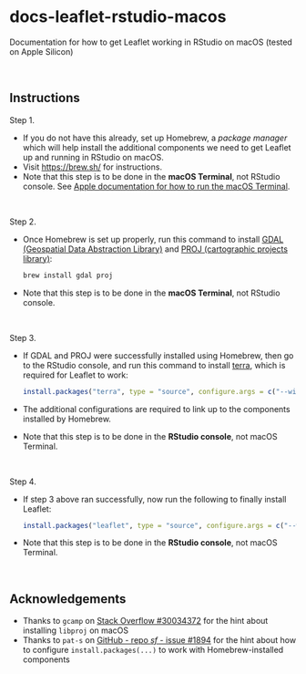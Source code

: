 # docs-leaflet-rstudio-macos
Documentation for how to get Leaflet working in RStudio on macOS (tested on Apple Silicon)

&emsp;  

## Instructions

Step 1.

- If you do not have this already, set up Homebrew, a _package manager_ which will help install the additional components we need to get Leaflet up and running in RStudio on macOS.
- Visit https://brew.sh/ for instructions.
- Note that this step is to be done in the **macOS Terminal**, not RStudio console. See [Apple documentation for how to run the macOS Terminal](https://support.apple.com/en-ie/guide/terminal/apd5265185d-f365-44cb-8b09-71a064a42125/mac).

&emsp;  

Step 2.

- Once Homebrew is set up properly, run this command to install [GDAL (Geospatial Data Abstraction Library)](https://en.wikipedia.org/wiki/GDAL) and [PROJ (cartographic projects library)](https://en.wikipedia.org/wiki/PROJ):

    ```zsh
    brew install gdal proj
    ```
- Note that this step is to be done in the **macOS Terminal**, not RStudio console.

&emsp;  

Step 3.

- If GDAL and PROJ were successfully installed using Homebrew, then go to the RStudio console, and run this command to install [terra](https://cran.r-project.org/web/packages/terra/index.html), which is required for Leaflet to work:

    ```r
    install.packages("terra", type = "source", configure.args = c("--with-sqlite3-lib=/opt/homebrew/opt/sqlite/lib", "--with-proj-lib=/opt/homebrew/opt/proj/lib"))
    ```

- The additional configurations are required to link up to the components installed by Homebrew.
- Note that this step is to be done in the **RStudio console**, not macOS Terminal.

&emsp;  

Step 4.

- If step 3 above ran successfully, now run the following to finally install Leaflet:

    ```r
    install.packages("leaflet", type = "source", configure.args = c("--with-sqlite3-lib=/opt/homebrew/opt/sqlite/lib", "--with-proj-lib=/opt/homebrew/opt/proj/lib"))
    ```

- Note that this step is to be done in the **RStudio console**, not macOS Terminal.

&emsp;  

## Acknowledgements

- Thanks to `gcamp` on [Stack Overflow #30034372](https://stackoverflow.com/a/30034372) for the hint about installing `libproj` on macOS
- Thanks to `pat-s` on [GitHub - repo _sf_ - issue #1894](https://github.com/r-spatial/sf/issues/1894#issuecomment-1025559431) for the hint about how to configure `install.packages(...)` to work with Homebrew-installed components
